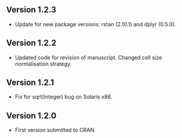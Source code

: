 ## Version 1.2.3
- Update for new package versions: rstan (2.10.1) and dplyr (0.5.0).

## Version 1.2.2
- Updated code for revision of manuscript. Changed cell size normalisation
  strategy.

## Version 1.2.1
- Fix for sqrt(integer) bug on Solaris x86.

## Version 1.2.0
- First version submitted to CRAN.
